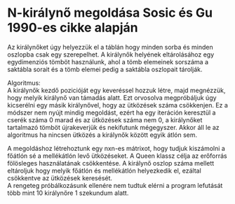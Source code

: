 # N-királynő megoldása Sosic és Gu 1990-es cikke alapján

Az királynőket úgy helyezzük el a táblán hogy minden sorba és minden oszlopba csak egy szerepelhet. A királynők helyének eltárolásához egy egydimenziós tömböt használunk, ahol a tömb elemeinek sorszáma a saktábla sorait és a tömb elemei pedig a saktábla oszlopait tárolják.  
  
Algoritmus:  
A királynők kezdő pozicióját egy keveréssel hozzuk létre, majd megnézzük, hogy melyik királynő van támadás alatt. Ezt orvosolva megpróbáljuk úgy kicserélni egy másik királynővel, hogy az ütközések száma csökkenjen. Ez a módszer nem nyújt mindig megoldást, ezért ha egy iteráción keresztül a cserék száma 0 marad és az ütközések száma nem 0, a királynőket tartalmazó tömböt újrakeverjük és nekifutunk mégegyszer. Akkor áll le az algoritmus ha nincsen ütközés a királynők között egyik átlón sem.
  
A megoldáshoz létrehoztunk egy nxn-es mátrixot, hogy tudjuk kiszámolni a főátlón sé a mellékátlón levő ütközéseket.
A Queen klassz célja az erőforrás fölösleges használatának csökkentése. A királynő oszlop száma mellett eltároljuk hogy melyik főátlón és mellékátlón helyezkedik el, ezáltal csökkentve az ütközések keresését.  
A rengeteg próbálkozásunk ellenére nem tudtuk elérni a program lefutását több mint 10 királynőre 1 szekundum alatt.
